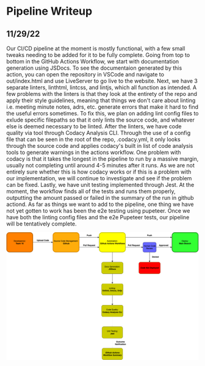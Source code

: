 # Pipeline Writeup
## 11/29/22

<p> Our CI/CD pipeline at the moment is mostly functional, with a few small tweaks needing to be added for it to be fully complete. Going from top to bottom in the GitHub Actions Workflow, we start with documentation generation using JSDocs. To see the documentaion generated by this action, you can open the repository in VSCode and navigate to out/index.html and use LiveServer to go live to the website. Next, we have 3 separate linters, linthtml, lintcss, and lintjs, which all function as intended. A few problems with the linters is that they look at the entirety of the repo and apply their style guidelines, meaning that things we don't care about linting i.e. meeting minute notes, adrs, etc. generate errors that make it hard to find the useful errors sometimes. To fix this, we plan on adding lint config files to exlude specific filepaths so that it only lints the source code, and whatever else is deemed necessary to be linted. After the linters, we have code quality via tool through Codacy Analysis CLI. Through the use of a config file that can be seen in the root of the repo, .codacy.yml, it only looks through the source code and applies codacy's built in list of code analysis tools to generate warnings in the actions workflow. One problem with codacy is that it takes the longest in the pipeline to run by a massive margin, usually not completing until around 4-5 minutes after it runs. As we are not entirely sure whether this is how codacy works or if this is a problem with our implementation, we will continue to investigate and see if the problem can be fixed. Lastly, we have unit testing implemented through Jest. At the moment, the workflow finds all of the tests and runs them properly, outputting the amount passed or failed in the summary of the run in github actiond. As far as things we want to add to the pipeline, one thing we have not yet gotten to work has been the e2e testing using pupeteer. Once we have both the linting config files and the e2e Pupeteer tests, our pipeline will be tentatively complete. </p>

![Image](phase1.drawio.png)
